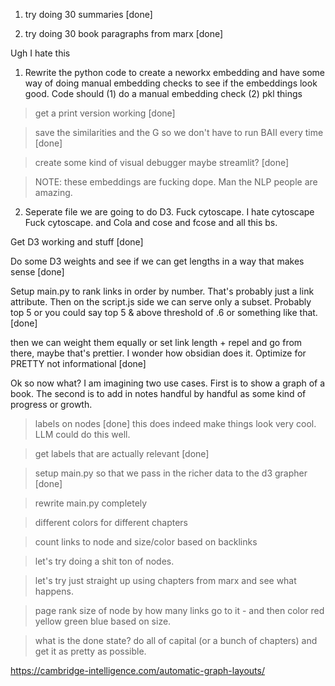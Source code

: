 1. try doing 30 summaries [done]

2. try doing 30 book paragraphs from marx [done]

Ugh I hate this

1. Rewrite the python code to create a neworkx embedding and have some way of doing manual embedding checks to see if the embeddings look good. Code should (1) do a manual embedding check (2) pkl things

> get a print version working [done]

> save the similarities and the G so we don't have to run BAII every time [done]

> create some kind of visual debugger maybe streamlit? [done]

> NOTE: these embeddings are fucking dope. Man the NLP people are amazing.

2. Seperate file we are going to do D3. Fuck cytoscape. I hate cytoscape Fuck cytoscape. and Cola and cose and fcose and all this bs.

Get D3 working and stuff [done]

Do some D3 weights and see if we can get lengths in a way that makes sense [done]

Setup main.py to rank links in order by number. That's probably just a link attribute. Then on the script.js side we can serve only a subset. Probably top 5 or you could say top 5 & above threshold of .6 or something like that. [done]

then we can weight them equally or set link length + repel and go from there, maybe that's prettier. I wonder how obsidian does it. Optimize for PRETTY not informational [done]

Ok so now what? I am imagining two use cases. First is to show a graph of a book. The second is to add in notes handful by handful as some kind of progress or growth.

> labels on nodes [done] this does indeed make things look very cool. LLM could do this well.

> get labels that are actually relevant [done]

> setup main.py so that we pass in the richer data to the d3 grapher [done]

> rewrite main.py completely

> different colors for different chapters

> count links to node and size/color based on backlinks

> let's try doing a shit ton of nodes.

> let's try just straight up using chapters from marx and see what happens.

> page rank size of node by how many links go to it - and then color red yellow green blue based on size.

> what is the done state? do all of capital (or a bunch of chapters) and get it as pretty as possible.

https://cambridge-intelligence.com/automatic-graph-layouts/
